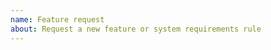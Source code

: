 ```yaml
---
name: Feature request
about: Request a new feature or system requirements rule
---
```


<!--
Thanks for taking the time to file a feature request!

If requesting a new system requirements rule, please include examples of
R packages and SystemRequirements fields for which the rule would apply.
-->
